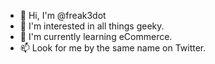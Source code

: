 - 👋 Hi, I'm @freak3dot
- 👀 I'm interested in all things geeky.
- 🌱 I'm currently learning eCommerce.
- 📫 Look for me by the same name on Twitter.

<!---
freak3dot/freak3dot is a ✨ special ✨ repository because its `README.md` (this file) appears on your GitHub profile.
You can click the Preview link to take a look at your changes.
--->
